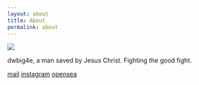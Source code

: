 ```yaml
---
layout: about
title: About
permalink: about
---
```



<img src="{{site.baseurl}}/assets/img/dwbig4e.png">

  <p class="info">dwbig4e, a man saved by Jesus Christ. Fighting the good fight.</p>
  <p class="info"><a href="mailto:dwbig4e@gmail.com">mail</a> <a href="">instagram</a> <a href="">opensea</a></p>
